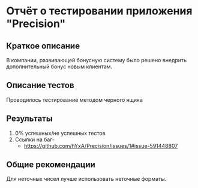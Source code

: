 # Отчёт о тестировании приложения "Precision"

## Краткое описание

В компании, развивающей бонусную систему было решено внедрить дополнительный бонус новым клиентам.

## Описание тестов

Проводилось тестирование методом черного ящика

## Результаты

1. 0% успешных/не успешных тестов
2. Ссылки на баг-
    - https://github.com/hYxA/Precision/issues/1#issue-591448807

## Общие рекомендации

Для неточных чисел лучше использовать неточные форматы.